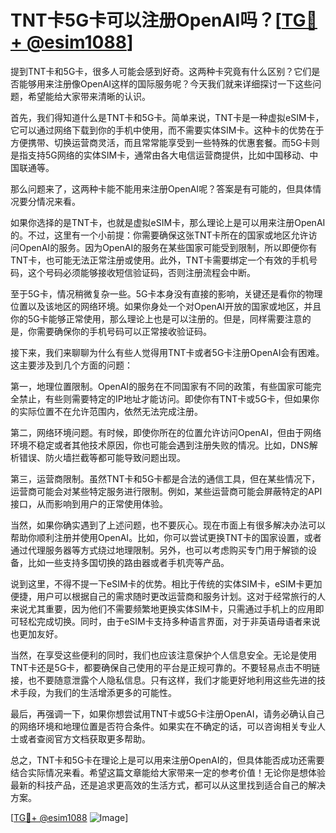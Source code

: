 # TNT卡5G卡可以注册OpenAI吗？[[TG💪+ @esim1088](https://t.me/s/esim1088)]

提到TNT卡和5G卡，很多人可能会感到好奇。这两种卡究竟有什么区别？它们是否能够用来注册像OpenAI这样的国际服务呢？今天我们就来详细探讨一下这些问题，希望能给大家带来清晰的认识。

首先，我们得知道什么是TNT卡和5G卡。简单来说，TNT卡是一种虚拟eSIM卡，它可以通过网络下载到你的手机中使用，而不需要实体SIM卡。这种卡的优势在于方便携带、切换运营商灵活，而且常常能享受到一些特殊的优惠套餐。而5G卡则是指支持5G网络的实体SIM卡，通常由各大电信运营商提供，比如中国移动、中国联通等。

那么问题来了，这两种卡能不能用来注册OpenAI呢？答案是有可能的，但具体情况要分情况来看。

如果你选择的是TNT卡，也就是虚拟eSIM卡，那么理论上是可以用来注册OpenAI的。不过，这里有一个小前提：你需要确保这张TNT卡所在的国家或地区允许访问OpenAI的服务。因为OpenAI的服务在某些国家可能受到限制，所以即便你有TNT卡，也可能无法正常注册或使用。此外，TNT卡需要绑定一个有效的手机号码，这个号码必须能够接收短信验证码，否则注册流程会中断。

至于5G卡，情况稍微复杂一些。5G卡本身没有直接的影响，关键还是看你的物理位置以及该地区的网络环境。如果你身处一个对OpenAI开放的国家或地区，并且你的5G卡能够正常使用，那么理论上也是可以注册的。但是，同样需要注意的是，你需要确保你的手机号码可以正常接收验证码。

接下来，我们来聊聊为什么有些人觉得用TNT卡或者5G卡注册OpenAI会有困难。这主要涉及到几个方面的问题：

第一，地理位置限制。OpenAI的服务在不同国家有不同的政策，有些国家可能完全禁止，有些则需要特定的IP地址才能访问。即使你有TNT卡或5G卡，但如果你的实际位置不在允许范围内，依然无法完成注册。

第二，网络环境问题。有时候，即使你所在的位置允许访问OpenAI，但由于网络环境不稳定或者其他技术原因，你也可能会遇到注册失败的情况。比如，DNS解析错误、防火墙拦截等都可能导致问题出现。

第三，运营商限制。虽然TNT卡和5G卡都是合法的通信工具，但在某些情况下，运营商可能会对某些特定服务进行限制。例如，某些运营商可能会屏蔽特定的API接口，从而影响到用户的正常使用体验。

当然，如果你确实遇到了上述问题，也不要灰心。现在市面上有很多解决办法可以帮助你顺利注册并使用OpenAI。比如，你可以尝试更换TNT卡的国家设置，或者通过代理服务器等方式绕过地理限制。另外，也可以考虑购买专门用于解锁的设备，比如一些支持多国切换的路由器或者手机壳等产品。

说到这里，不得不提一下eSIM卡的优势。相比于传统的实体SIM卡，eSIM卡更加便捷，用户可以根据自己的需求随时更改运营商和服务计划。这对于经常旅行的人来说尤其重要，因为他们不需要频繁地更换实体SIM卡，只需通过手机上的应用即可轻松完成切换。同时，由于eSIM卡支持多种语言界面，对于非英语母语者来说也更加友好。

当然，在享受这些便利的同时，我们也应该注意保护个人信息安全。无论是使用TNT卡还是5G卡，都要确保自己使用的平台是正规可靠的。不要轻易点击不明链接，也不要随意泄露个人隐私信息。只有这样，我们才能更好地利用这些先进的技术手段，为我们的生活增添更多的可能性。

最后，再强调一下，如果你想尝试用TNT卡或5G卡注册OpenAI，请务必确认自己的网络环境和地理位置是否符合条件。如果实在不确定的话，可以咨询相关专业人士或者查阅官方文档获取更多帮助。

总之，TNT卡和5G卡在理论上是可以用来注册OpenAI的，但具体能否成功还需要结合实际情况来看。希望这篇文章能给大家带来一定的参考价值！无论你是想体验最新的科技产品，还是追求更高效的生活方式，都可以从这里找到适合自己的解决方案。

[[TG💪+ @esim1088](https://t.me/s/esim1088) ![Image](https://i.postimg.cc/4NQfJmqS/Snipaste-2025-05-13-00-14-12.png)]